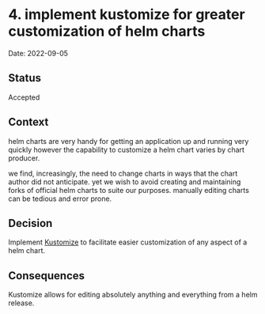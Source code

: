 # 4. implement kustomize for greater customization of helm charts

Date: 2022-09-05

## Status

Accepted

## Context

helm charts are very handy for getting an application up and running very quickly
however the capability to customize a helm chart varies by chart producer.

we find, increasingly, the need to change charts in ways that the chart author did not anticipate.
yet we wish to avoid creating and maintaining forks of official helm charts to suite our purposes.
manually editing charts can be tedious and error prone.

## Decision

Implement [Kustomize](https://kustomize.io) to facilitate easier customization of any aspect of a helm chart.

## Consequences

Kustomize allows for editing absolutely anything and everything from a helm release.
